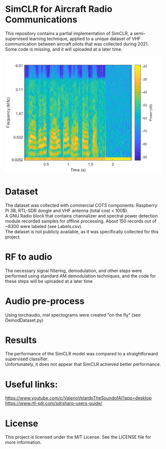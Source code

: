 # SimCLR for Aircraft Radio Communications
This repository contains a partial implementation of SimCLR, a semi-supervised learning technique,
applied to a unique dataset of VHF communication between aircraft pilots that was collected during 2021.  
Some code is missing, and it will uploaded at a later time.

![Mel spectogram of an audio record, transmitted in the VHF band at 2021](https://github.com/zahilaty/FlightVHF/blob/main/Example.jpg)

# Dataset
The dataset was collected with commercial COTS components: Raspberry Pi 3B, RTL-SDR dongle and VHF antenna (total cost < 100$).  
A GNU Radio block that contains channalizer and spectral power detection module recorded samples for offline processing. 
About 150 records out of ~8300 were labeled (see Labels.csv).  
The dataset is not publicly available, as it was specifically collected for this project.

# RF to audio
The necessary signal filtering, demodulation, and other steps were performed using standard AM demodulation techniques,
and the code for these steps will be uploaded at a later time

# Audio pre-process
Using torchaudio, mel spectograms were created "on the fly" (see DemodDataset.py)

# Results
The performance of the SimCLR model was compared to a straightforward supervised classifier.  
Unfortunately, it does not appear that SimCLR achieved better performance.

# Useful links:
https://www.youtube.com/c/ValerioVelardoTheSoundofAI?app=desktop  
https://www.rtl-sdr.com/sdrsharp-users-guide/

# License
This project is licensed under the MIT License. See the LICENSE file for more information.
